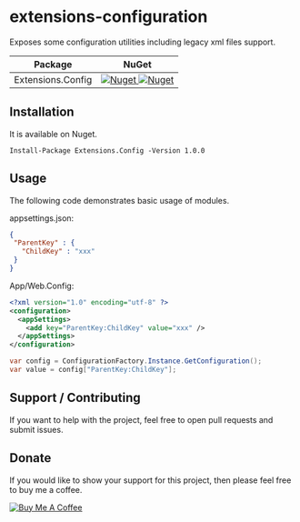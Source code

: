 # extensions-configuration

Exposes some configuration utilities including legacy xml files support.

 | Package | NuGet |
 | ------- | ----- |
 | Extensions.Config | [![Nuget](https://img.shields.io/badge/nuget-v1.0.0-blue) ![Nuget](https://img.shields.io/nuget/dt/Extensions.Config)](https://www.nuget.org/packages/Extensions.Config/1.0.0) |

## Installation

It is available on Nuget.

```
Install-Package Extensions.Config -Version 1.0.0
```

## Usage

The following code demonstrates basic usage of modules.

appsettings.json:
```JSON
{ 
 "ParentKey" : {
   "ChildKey" : "xxx"
 }
}
```

App/Web.Config:
```XML
<?xml version="1.0" encoding="utf-8" ?>
<configuration>
  <appSettings>
    <add key="ParentKey:ChildKey" value="xxx" />
  </appSettings>
</configuration>
```

```C#
var config = ConfigurationFactory.Instance.GetConfiguration();
var value = config["ParentKey:ChildKey"];
```

## Support / Contributing
If you want to help with the project, feel free to open pull requests and submit issues. 

## Donate

If you would like to show your support for this project, then please feel free to buy me a coffee.

<a href="https://www.buymeacoffee.com/fernandolima" target="_blank"><img src="https://www.buymeacoffee.com/assets/img/custom_images/white_img.png" alt="Buy Me A Coffee" style="height: auto !important;width: auto !important;" ></a>
